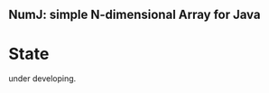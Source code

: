NumJ: simple N-dimensional Array for Java 
-----------------------------

# State
under developing.
